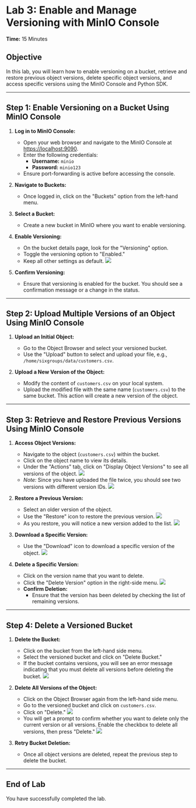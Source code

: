 # Lab 3: Enable and Manage Versioning with MinIO Console

**Time:** 15 Minutes

## Objective
In this lab, you will learn how to enable versioning on a bucket, retrieve and restore previous object versions, delete specific object versions, and access specific versions using the MinIO Console and Python SDK.

---

## Step 1: Enable Versioning on a Bucket Using MinIO Console

1. **Log in to MinIO Console:**
   - Open your web browser and navigate to the MinIO Console at [https://localhost:9090](https://localhost:9090).
   - Enter the following credentials:
     - **Username:** `minio`
     - **Password:** `minio123`
   - Ensure port-forwarding is active before accessing the console.

2. **Navigate to Buckets:**
   - Once logged in, click on the "Buckets" option from the left-hand menu.

3. **Select a Bucket:**
   - Create a new bucket in MinIO where you want to enable versioning.

4. **Enable Versioning:**
   - On the bucket details page, look for the "Versioning" option.
   - Toggle the versioning option to "Enabled."
   - Keep all other settings as default.
   **![](https://lh7-rt.googleusercontent.com/docsz/AD_4nXdmy3jJcZrKVtgKa00pHGHLsbO2t08Se_qPDhUKR0J2msY7t0QISq-SdU9tVCNJYh2M28c_6uiOVXntEw72G7dLKYKXOYTcEb0ENosZofEn2pxHlj5j3PgG9e5Yn02bjdlB356vTkUTwp9UScGLqMJ8nr44?key=blwW353dqd07z9jWyDvZYg)**

5. **Confirm Versioning:**
   - Ensure that versioning is enabled for the bucket. You should see a confirmation message or a change in the status.

---

## Step 2: Upload Multiple Versions of an Object Using MinIO Console

1. **Upload an Initial Object:**
   - Go to the Object Browser and select your versioned bucket.
   - Use the "Upload" button to select and upload your file, e.g., `/home/sixgroups/data/customers.csv`.

2. **Upload a New Version of the Object:**
   - Modify the content of `customers.csv` on your local system.
   - Upload the modified file with the same name (`customers.csv`) to the same bucket. This action will create a new version of the object.

---

## Step 3: Retrieve and Restore Previous Versions Using MinIO Console

1. **Access Object Versions:**
   - Navigate to the object (`customers.csv`) within the bucket.
   - Click on the object name to view its details.
   - Under the "Actions" tab, click on "Display Object Versions" to see all versions of the object.
**![](https://lh7-rt.googleusercontent.com/docsz/AD_4nXctV9Cec9y2coQj7XrRl307fSJ-DmImIc3qmXqPgU76K3KMLs6jvkjxPDiuSz9DYB93ulMqrgMYmX6kMAk7rcVTcOGFzPL_eOMDAaM9JUaGpjLjWxZGf9WQ4_j4QIuOIUdy5tS61DnJLTZPx5zpAVne7S4?key=blwW353dqd07z9jWyDvZYg)**
   - *Note:* Since you have uploaded the file twice, you should see two versions with different version IDs.
   **![](https://lh7-rt.googleusercontent.com/docsz/AD_4nXe_iRge4VHrHlOlegWGvvrDqx-H7g5yIhTX9I4IL_ymUSx-zR-Mq7BtfsVm4Qg_0QmQeYA_EdxNyzI7rVchaLkO9K9vO2gnAZYpUguQCrgXK2qWVO-xzcQvFIRXWnpDRKweN_pMn38jcJhWFFCQMUhmR5Xr?key=blwW353dqd07z9jWyDvZYg)**

2. **Restore a Previous Version:**
   - Select an older version of the object.
   - Use the "Restore" icon to restore the previous version.
   **![](https://lh7-rt.googleusercontent.com/docsz/AD_4nXftPgIkhX6BK_EpXK2oLUHg_Rbom5xncI7MhX6ePwH2lUhWf61d0IPT0DzHhYUGwEYePkSzmqiGe1I8v_z8V5m9XrpEvgMK-Iwmr_8Bk7lWmeZBx-vYnjceBhD1N0N00s6X5nFfpT5UwZifP-jMdCbuyV8?key=blwW353dqd07z9jWyDvZYg)**
   - As you restore, you will notice a new version added to the list.
   **![](https://lh7-rt.googleusercontent.com/docsz/AD_4nXfCPNKj4M5_FODzGVs4Us_VX0pYGM10wSiSGHVboBSCsFy_GjyWPXp3d7x7_IkCluuLIKVoWe40-OKIB5yUA6OIajxoWO6KTtdiTOAWzS43qoQPdc_Oy_rHVg1A421ZEwvzJGKQjnrTTczM-PF-nqHUteyI?key=blwW353dqd07z9jWyDvZYg)**

3. **Download a Specific Version:**
   - Use the "Download" icon to download a specific version of the object.
   **![](https://lh7-rt.googleusercontent.com/docsz/AD_4nXdktwBJ6igop9iH9QdJGn_mUy6ZC1G0Ik3pbd0FSe2lHT2b48ESpYTPosUjWyUIZ2NVJlVO3saXl3zdR1WAhHLJke4iw0yTbq_uJmPFwju5jENNJP4OUgxKCRgxXP0kiMIxUg2O0pEKcUCSNEXK3rXt-bw?key=blwW353dqd07z9jWyDvZYg)**

4. **Delete a Specific Version:**
   - Click on the version name that you want to delete.
   - Click the "Delete Version" option in the right-side menu.
   **![](https://lh7-rt.googleusercontent.com/docsz/AD_4nXeZZWJX_GJ4S8IiAXnE0xImSlNyPo6FYt_K2TbyKz60JIV_v4IP3HqME_ovEgg1U8F3SlIqbotaUyAEXhENfEN3iC_KPw6TwchCdXR-zvWaVVcoqQcrdmxf28fQlC8nw8eUJMidZBxXKgIHjtZVMVnCwNA?key=blwW353dqd07z9jWyDvZYg)**
   - **Confirm Deletion:**
     - Ensure that the version has been deleted by checking the list of remaining versions.

---

## Step 4: Delete a Versioned Bucket

1. **Delete the Bucket:**
   - Click on the bucket from the left-hand side menu.
   - Select the versioned bucket and click on "Delete Bucket."
   - If the bucket contains versions, you will see an error message indicating that you must delete all versions before deleting the bucket.
   **![](https://lh7-rt.googleusercontent.com/docsz/AD_4nXceSRAIMjH4xbhrAPeeq2q5855JxYjGnptcStJMISyokOPgtKlm3_D5mbYrMd9Q90r6srXgFqmDZxsAnry3ZgTMhBLuGI0LnTPJWBIymM7YUwL9VkrKXciczcueOHheliFS_G5CDrjvx6Ctoc148u5ee6gK?key=blwW353dqd07z9jWyDvZYg)**

2. **Delete All Versions of the Object:**
   - Click on the Object Browser again from the left-hand side menu.
   - Go to the versioned bucket and click on `customers.csv`.
   - Click on "Delete."
   **![](https://lh7-rt.googleusercontent.com/docsz/AD_4nXchRiKXml3gSEyGcw4SfDNSr-3Il8AZMbiNkvCbdFaKGMhFN2_fqJwSvLu0TYyJdselWXSsemBZOYKDkwXuAjeoYggF4z5D9ewTcC4KmKp7zB4iunqqq7jmPsbHRt6Nql2nisfv5SvyXv0Q-UU4YRhhWc-s?key=blwW353dqd07z9jWyDvZYg)**
   - You will get a prompt to confirm whether you want to delete only the current version or all versions. Enable the checkbox to delete all versions, then press "Delete."
**![](https://lh7-rt.googleusercontent.com/docsz/AD_4nXctKp9MjVqk4n9uxtSFpIqAgxepAu21mWkmoVL2uXU-sXoLzqVvQooWKFDtiZ8Zu6aBfwgD5jAiSd3u6c0W93XQJK_NLIkKrpI9_FFZLlwmFfT9MuKQwsQ9_ECHF2luXZaP7JH8KUXFmixxJXv8yzUCh-LA?key=blwW353dqd07z9jWyDvZYg)**
3. **Retry Bucket Deletion:**
   - Once all object versions are deleted, repeat the previous step to delete the bucket.

---

## End of Lab

You have successfully completed the lab.
